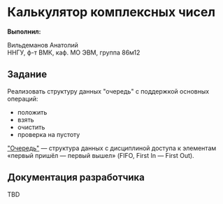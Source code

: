 # Калькулятор комплексных чисел

**Выполнил:**

Вильдеманов Анатолий  
ННГУ, ф-т ВМК, каф. МО ЭВМ, группа 86м12

## Задание

Реализовать структуру данных "очередь" с поддержкой основных операций:

 * положить
 * взять
 * очистить
 * проверка на пустоту
 

["Очередь"](http://ru.wikipedia.org/wiki/%D0%9E%D1%87%D0%B5%D1%80%D0%B5%D0%B4%D1%8C_(%D0%BF%D1%80%D0%BE%D0%B3%D1%80%D0%B0%D0%BC%D0%BC%D0%B8%D1%80%D0%BE%D0%B2%D0%B0%D0%BD%D0%B8%D0%B5)) — структура данных с дисциплиной доступа к элементам «первый пришёл — первый вышел» (FIFO, First In — First Out).

## Документация разработчика

TBD
